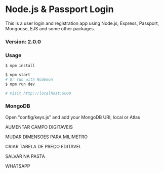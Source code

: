# Node.js & Passport Login

This is a user login and registration app using Node.js, Express, Passport, Mongoose, EJS and some other packages.

### Version: 2.0.0

### Usage

```sh
$ npm install
```

```sh
$ npm start
# Or run with Nodemon
$ npm run dev

# Visit http://localhost:5000
```

### MongoDB

Open "config/keys.js" and add your MongoDB URI, local or Atlas








AUMENTAR CAMPO DIGITAVEIS 

MUDAR DIMENSOES PARA MILIMETRO


CRIAR TABELA DE PREÇO EDITÁVEL 

SALVAR NA PASTA

WHATSAPP



























